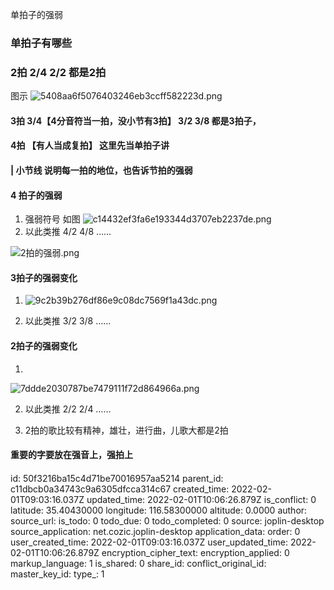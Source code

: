 单拍子的强弱

### 单拍子有哪些

### 2拍 2/4 2/2 都是2拍

图示
![5408aa6f5076403246eb3ccff582223d.png](:/140ac53c1da04765b9415b25580b7e36)

#### 3拍 3/4【4分音符当一拍，没小节有3拍】 3/2 3/8  都是3拍子，

#### 4拍 【有人当成复拍】 这里先当单拍子讲

#### | 小节线 说明每一拍的地位，也告诉节拍的强弱

#### 4 拍子的强弱

1. 强弱符号 如图
   ![c14432ef3fa6e193344d3707eb2237de.png](:/4d085f075ac047578104e625935b0b0a)
2. 以此类推 4/2 4/8 ……

![2拍的强弱.png](:/3f29e395918542d089d5ad67959e3df4)

#### 3拍子的强弱变化

1. ![9c2b39b276df86e9c08dc7569f1a43dc.png](:/e4153979757a4e9fb8a789b01439e323)

2. 以此类推 3/2 3/8  ……

#### 2拍子的强弱变化

1. 

![7ddde2030787be7479111f72d864966a.png](:/d2e040348d1f4838bccd99638772f668)

2. 以此类推 2/2 2/4 ……

3. 2拍的歌比较有精神，雄壮，进行曲，儿歌大都是2拍

#### 重要的字要放在强音上，强拍上

#### 

id: 50f3216ba15c4d71be70016957aa5214
parent_id: c11dbcb0a34743c9a6305dfcca314c67
created_time: 2022-02-01T09:03:16.037Z
updated_time: 2022-02-01T10:06:26.879Z
is_conflict: 0
latitude: 35.40430000
longitude: 116.58300000
altitude: 0.0000
author: 
source_url: 
is_todo: 0
todo_due: 0
todo_completed: 0
source: joplin-desktop
source_application: net.cozic.joplin-desktop
application_data: 
order: 0
user_created_time: 2022-02-01T09:03:16.037Z
user_updated_time: 2022-02-01T10:06:26.879Z
encryption_cipher_text: 
encryption_applied: 0
markup_language: 1
is_shared: 0
share_id: 
conflict_original_id: 
master_key_id: 
type_: 1
